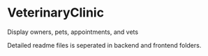 # VeterinaryClinic
Display owners, pets, appointments, and vets

Detailed readme files is seperated in backend and frontend folders.